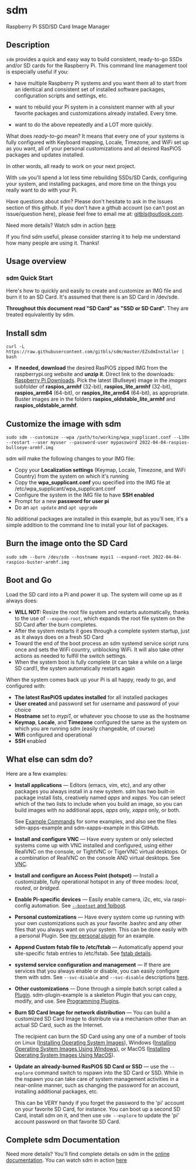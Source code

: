 # sdm
Raspberry Pi SSD/SD Card Image Manager

## Description

`sdm` provides a quick and easy way to build consistent, ready-to-go SSDs and/or SD cards for the Raspberry Pi. This command line management tool is especially useful if you:

* have multiple Raspberry Pi systems and you want them all to start from an identical and consistent set of installed software packages, configuration scripts and settings, etc.

* want to rebuild your Pi system in a consistent manner with all your favorite packages and customizations already installed. Every time.

* want to do the above repeatedly and a LOT more quickly.

What does *ready-to-go* mean? It means that every one of your systems is fully configured with Keyboard mapping, Locale, Timezone, and WiFi set up as you want, all of your personal customizations and all desired RasPiOS packages and updates installed.

In other words, all ready to work on your next project.

With `sdm` you'll spend a lot less time rebuilding SSDs/SD Cards, configuring your system, and installing packages, and more time on the things you really want to do with your Pi.

Have questions about sdm? Please don't hesitate to ask in the Issues section of this github. If you don't have a github account (so can't post an issue/question here), please feel free to email me at: [gitbls@outlook.com](mailto:gitbls@outlook.com).

Need more details? Watch sdm in action [here](https://youtu.be/CpntmXK2wpA)

If you find sdm useful, please consider starring it to help me understand how many people are using it. Thanks!

## Usage overview

### sdm Quick Start

Here's how to quickly and easily to create and customize an IMG file and burn it to an SD Card. It's assumed that there is an SD Card in /dev/sde.

**Throughout this document read "SD Card" as "SSD or SD Card".** They are treated equivalently by sdm.

## Install sdm
`curl -L https://raw.githubusercontent.com/gitbls/sdm/master/EZsdmInstaller | bash`

* **If needed, download** the desired RasPiOS zipped IMG from the raspberrypi.org website and **unzip it**. Direct link to the downloads: [Raspberry Pi Downloads](https://downloads.raspberrypi.org//?C=M;O=D). Pick the latest (Bullseye) image in the *images* subfolder of **raspios_armhf** (32-bit), **raspios_lite_armhf** (32-bit), **raspios_arm64** (64-bit), or **raspios_lite_arm64** (64-bit), as appropriate. Buster images are in the folders **raspios_oldstable_lite_armhf** and **raspios_oldstable_armhf**.

## Customize the image with sdm
`sudo sdm --customize --wpa /path/to/working/wpa_supplicant.conf --L10n --restart --user myuser --password-user mypassword 2022-04-04-raspios-bullseye-armhf.img `

sdm will make the following changes to your IMG file:
* Copy your **Localization settings** (Keymap, Locale, Timezone, and WiFi Country) from the system on which it's running
* Copy the **wpa_supplicant.conf** you specified into the IMG file at /etc/wpa_supplicant/wpa_supplicant.conf
* Configure the system in the IMG file to have **SSH enabled**
* Prompt for a new **password for user pi**
* Do an  `apt update` and `apt upgrade`

No additional packages are installed in this example, but as you'll see, it's a simple addition to the command line to install your list of packages.

## Burn the image onto the SD Card
`sudo sdm --burn /dev/sde --hostname mypi1 --expand-root 2022-04-04-raspios-buster-armhf.img`

## Boot and Go

Load the SD card into a Pi and power it up. The system will come up as it always does:

* **WILL NOT:** Resize the root file system and restarts automatically, thanks to the use of `--expand-root`, which expands the root file system on the SD Card after the burn completes.
* After the system restarts it goes through a complete system startup, just as it always does on a fresh SD Card
* Toward the end of the boot process an sdm systemd service script runs once and sets the WiFi country, unblocking WiFi. It will also take other actions as needed to fulfill the switch settings.
* When the system boot is fully complete (it can take a while on a large SD card!), the system automatically restarts again

When the system comes back up your Pi is all happy, ready to go, and configured with:

* **The latest RasPiOS updates installed** for all installed packages
* **User created** and password set for username and password of your choice
* **Hostname** set to *mypi1*, or whatever you choose to use as the hostname
* **Keymap**, **Locale**, and **Timezone** configured the same as the system on which you are running sdm (easily changeable, of course)
* **Wifi** configured and operational
* **SSH** enabled

## What else can sdm do?

Here are a few examples:

* **Install applications**  &mdash; Editors (emacs, vim, etc), and any other packages you always install in a new system. sdm has two built-in package install lists, creatively named *apps* and *xapps*. You can select which of the two lists to include when you build an image, so you can build images with no additional apps, *apps* only, *xapps* only, or both.

    See <a href="Docs/Example-Commands.md">Example Commands</a> for some examples, and also see the files sdm-apps-example and sdm-xapps-example in this GitHub.

* **Install and configure VNC** &mdash; Have every system or only selected systems come up with VNC installed and configured, using either RealVNC on the console, or TightVNC or TigerVNC virtual desktops. Or a combination of RealVNC on the console AND virtual desktops. See <a href="Docs/VNC.md">VNC</a>.

* **Install and configure an Access Point (hotspot)** &mdash; Install a customizable, fully operational hotspot in any of three modes: *local*, *routed*, or *bridged*.

* **Enable Pi-specific devices** &mdash; Easily enable camera, i2c, etc, via raspi-config automation. See <a href="Docs/Bootset-and-1piboot.md">`--bootset` and 1piboot</a>.

* **Personal customizations** &mdash; Have every system come up running with your own customizations such as your favorite .bashrc and any other files that you always want on your system. This can be done easily with a personal Plugin. See <a href="Docs/Example-Plugin.md">my personal plugin</a> for an example.

* **Append Custom fstab file to /etc/fstab** &mdash; Automatically append your site-specific fstab entries to /etc/fstab. See <a href="Docs/fstab.md">fstab details</a>.

* **systemd service configuration and management** &mdash; If there are services that you always enable or disable, you can easily configure them with sdm. See `--svc-disable` and `--svc-disable` descriptions <a href="Docs/Command-Details.md">here</a>.

* **Other customizations** &mdash; Done through a simple batch script called a <a href="Docs/Plugins.md">Plugin</a>. sdm-plugin-example is a skeleton Plugin that you can copy, modify, and use. See <a href="Docs/Programming-Plugins-and-Custom-Phase-Scripts.md">Programming Plugins</a>.

* **Burn SD Card Image for network distribution** &mdash; You can build a customized SD Card Image to distribute via a mechanism other than an actual SD Card, such as the Internet.

    The recipient can burn the SD Card using any one of a number of tools on Linux ([Installing Operating System Images](https://www.raspberrypi.org/documentation/installation/installing-images/)), Windows ([Installing Operating System Images Using Windows](https://www.raspberrypi.org/documentation/installation/installing-images/windows.md)), or MacOS ([Installing Operating System Images Using MacOS](https://www.raspberrypi.org/documentation/installation/installing-images/mac.md)).

* **Update an already-burned RasPiOS SD Card or SSD** &mdash; use the `--explore` command switch to nspawn into the SD Card or SSD. While in the nspawn you can take care of system management activities in a near-online manner, such as changing the password for an account, installing additional packages, etc.

    This can be VERY handy if you forget the password to the 'pi' account on your favorite SD Card, for instance. You can boot up a second SD Card, install sdm on it, and then use `sdm --explore` to update the 'pi' account password on that favorite SD Card.

## Complete sdm Documentation

Need more details? You'll find complete details on sdm in the <a href="Docs/Index.md">online documentation</a>. You can watch sdm in action <a href="https://youtu.be/CpntmXK2wpA">here</a>
